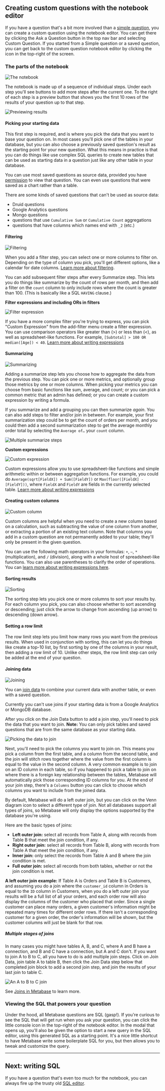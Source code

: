 ## Creating custom questions with the notebook editor

If you have a question that's a bit more involved than a [simple question](04-asking-questions.md), you can create a custom question using the notebook editor. You can get there by clicking the Ask a Question button in the top nav bar and selecting Custom Question. If you started from a Simple question or a saved question, you can get back to the custom question notebook editor by clicking the icon in the top-right of the screen.

### The parts of the notebook

![The notebook](./images/notebook/notebook-ui.png)

The notebook is made up of a sequence of individual steps. Under each step you'll see buttons to add more steps after the current one. To the right of each step is a preview button that shows you the first 10 rows of the results of your question up to that step.

![Previewing results](./images/notebook/preview-table.png)

#### Picking your starting data

This first step is required, and is where you pick the data that you want to base your question on. In most cases you'll pick one of the tables in your database, but you can also choose a previously saved question's result as the starting point for your new question. What this means in practice is that you can do things like use complex SQL queries to create new tables that can be used as starting data in a question just like any other table in your database.

You can use most saved questions as source data, provided you have [permission](../administration-guide/05-setting-permissions.md) to view that question. You can even use questions that were saved as a chart rather than a table.

There are some kinds of saved questions that can't be used as source data:

- Druid questions
- Google Analytics questions
- Mongo questions
- questions that use `Cumulative Sum` or `Cumulative Count` aggregations
- questions that have columns which names end with `_2` (etc.)

#### Filtering

![Filtering](./images/notebook/filter-step.png)

When you add a filter step, you can select one or more columns to filter on. Depending on the type of column you pick, you'll get different options, like a calendar for date columns. [Learn more about filtering](04-asking-questions.md).

You can add subsequent filter steps after every Summarize step. This lets you do things like summarize by the count of rows per month, and then add a filter on the `count` column to only include rows where the count is greater than 100. (This is basically like a SQL `HAVING` clause.)

**Filter expressions and including ORs in filters**

![Filter expression](./images/expressions/filter-expression.png)

If you have a more complex filter you're trying to express, you can pick "Custom Expression" from the add-filter menu create a filter expression. You can use comparison operators like greater than (>) or less than (<), as well as spreadsheet-like functions. For example, `[Subtotal] > 100 OR median([Age]) < 40`. [Learn more about writing expressions](./expressions.md)

#### Summarizing

![Summarizing](./images/notebook/summarize-step.png)

Adding a summarize step lets you choose how to aggregate the data from the previous step. You can pick one or more metrics, and optionally group those metrics by one or more columns. When picking your metrics you can choose from basic functions like sum, average, and count; or you can pick a common metric that an admin has defined; or you can create a custom expression by writing a formula.

If you summarize and add a grouping you can then summarize _again_. You can also add steps to filter and/or join in between. For example, your first summarization step could be to get the count of orders per month, and you could then add a second summarization step to get the average monthly order total by selecting the `Average of…` your `count` column.

![Multiple summarize steps](./images/notebook/multiple-summarize-steps.png)

**Custom expressions**

![Custom expression](./images/expressions/aggregation-expression.png)

Custom expressions allow you to use spreadsheet-like functions and simple arithmetic within or between aggregation functions. For example, you could do `Average(sqrt[FieldX]) + Sum([FieldY])` or `Max(floor([FieldX] - [FieldY]))`, where `FieldX` and `FieldY` are fields in the currently selected table. [Learn more about writing expressions](./expressions.md)

#### Creating custom columns

![Custom column](./images/expressions/custom-column.png)

Custom columns are helpful when you need to create a new column based on a calculation, such as subtracting the value of one column from another, or extracting a portion of an existing text column. Note that columns you add in a custom question are not permanently added to your table; they'll only be present in the given question.

You can use the following math operators in your formulas: `+`, `–`, `*` (multiplication), and `/` (division), along with a whole host of spreadsheet-like functions. You can also use parentheses to clarify the order of operations. You can [learn more about writing expressions here](./expressions.md).

#### Sorting results

![Sorting](./images/notebook/sort-step.png)

The sorting step lets you pick one or more columns to sort your results by. For each column you pick, you can also choose whether to sort ascending or descending; just click the arrow to change from ascending (up arrow) to descending (down arrow).

#### Setting a row limit

The row limit step lets you limit how many rows you want from the previous results. When used in conjunction with sorting, this can let you do things like create a top-10 list, by first sorting by one of the columns in your result, then adding a row limit of 10. Unlike other steps, the row limit step can only be added at the end of your question.

#### Joining data

![Joining](./images/notebook/join-step.png)

You can [join data](https://www.metabase.com/blog/joining-tables/index.html) to combine your current data with another table, or even with a saved question.

Currently you can't use joins if your starting data is from a Google Analytics or MongoDB database.

After you click on the Join Data button to add a join step, you'll need to pick the data that you want to join. **Note:** You can only pick tables and saved questions that are from the same database as your starting data.

![Picking the data to join](./images/notebook/join-pick-data.png)

Next, you'll need to pick the columns you want to join on. This means you pick a column from the first table, and a column from the second table, and the join will stitch rows together where the value from the first column is equal to the value in the second column. A very common example is to join on an ID column in each table, so if you happened to pick a table to join on where there is a foreign key relationship between the tables, Metabase will automatically pick those corresponding ID columns for you. At the end of your join step, there's a `Columns` button you can click to choose which columns you want to include from the joined data.

By default, Metabase will do a left outer join, but you can click on the Venn diagram icon to select a different type of join. Not all databases support all types of joins, so Metabase will only display the options supported by the database you're using.

Here are the basic types of joins:

- **Left outer join:** select all records from Table A, along with records from Table B that meet the join condition, if any.
- **Right outer join:** select all records from Table B, along with records from Table A that meet the join condition, if any.
- **Inner join:** only select the records from Table A and B where the join condition is met.
- **Full outer join:** select all records from both tables, whether or not the join condition is met.

**A left outer join example:** If Table A is Orders and Table B is Customers, and assuming you do a join where the `customer_id` column in Orders is equal to the `ID` column in Customers, when you do a left outer join your results will be a full list of all your orders, and each order row will also display the columns of the customer who placed that order. Since a single customer can place many orders, a given customer's information might be repeated many times for different order rows. If there isn't a corresponding customer for a given order, the order's information will be shown, but the customer columns will just be blank for that row.

##### Multiple stages of joins

In many cases you might have tables A, B, and C, where A and B have a connection, and B and C have a connection, but A and C don't. If you want to join A to B to C, all you have to do is add multiple join steps. Click on Join Data, join table A to table B, then click the Join Data step below that completed join block to add a second join step, and join the results of your last join to table C.

![An A to B to C join](./images/notebook/join-a-b-c.png)

See [Joins in Metabase](https://www.metabase.com/blog/joining-tables/index.html) to learn more.

### Viewing the SQL that powers your question

Under the hood, all Metabase questions are SQL (gasp!). If you're curious to see the SQL that will get run when you ask your question, you can click the little console icon in the top-right of the notebook editor. In the modal that opens up, you'll also be given the option to start a new query in the SQL editor, using this generated SQL as a starting point. It's a nice little shortcut to have Metabase write some boilerplate SQL for you, but then allows you to tweak and customize the query.

---

## Next: writing SQL

If you have a question that's even too much for the notebook, you can always fire up the trusty old [SQL editor](writing-sql.md).
